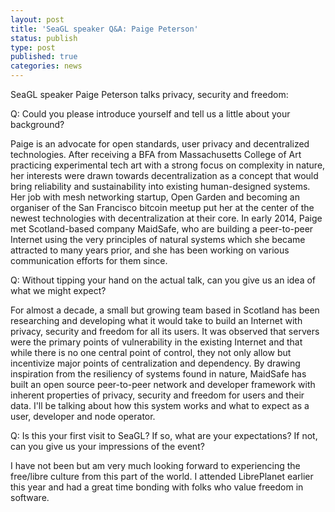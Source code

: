 ```yaml
---
layout: post
title: 'SeaGL speaker Q&A: Paige Peterson'
status: publish
type: post
published: true
categories: news
---
```


SeaGL speaker Paige Peterson talks privacy, security and
freedom: 
 
Q: Could you please introduce yourself and tell us a little about your 
background?

Paige is an advocate for open standards, user privacy and decentralized
technologies. After receiving a BFA from Massachusetts College of Art
practicing experimental tech art with a strong focus on complexity in
nature, her interests were drawn towards decentralization as a concept
that would bring reliability and sustainability into existing
human-designed systems. Her job with mesh networking startup, Open
Garden and becoming an organiser of the San Francisco bitcoin meetup put
her at the center of the newest technologies with decentralization at
their core. In early 2014, Paige met Scotland-based company MaidSafe,
who are building a peer-to-peer Internet using the very principles of
natural systems which she became attracted to many years prior, and she
has been working on various communication efforts for them since.

Q: Without tipping your hand on the actual talk, can you give us an
idea of what we might expect?

For almost a decade, a small but growing team based in Scotland has been
researching and developing what it would take to build an Internet with
privacy, security and freedom for all its users. It was observed that
servers were the primary points of vulnerability in the existing
Internet and that while there is no one central point of control, they
not only allow but incentivize major points of centralization and
dependency. By drawing inspiration from the resiliency of systems found
in nature, MaidSafe has built an open source peer-to-peer network and
developer framework with inherent properties of privacy, security and
freedom for users and their data. I'll be talking about how this system
works and what to expect as a user, developer and node operator.

Q: Is this your first visit to SeaGL? If so, what are your expectations? If
not, can you give us your impressions of the event?

I have not been but am very much looking forward to experiencing the
free/libre culture from this part of the world. I attended LibrePlanet
earlier this year and had a great time bonding with folks who value
freedom in software.
